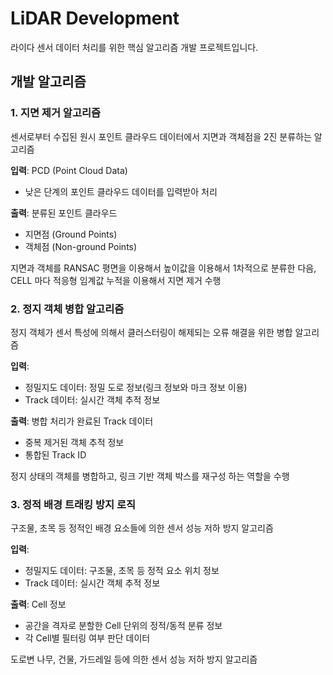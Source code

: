 # LiDAR Development

라이다 센서 데이터 처리를 위한 핵심 알고리즘 개발 프로젝트입니다.

## 개발 알고리즘

### 1. 지면 제거 알고리즘

센서로부터 수집된 원시 포인트 클라우드 데이터에서 지면과 객체점을 2진 분류하는 알고리즘

**입력**: PCD (Point Cloud Data)
- 낮은 단계의 포인트 클라우드 데이터를 입력받아 처리

**출력**: 분류된 포인트 클라우드
- 지면점 (Ground Points)
- 객체점 (Non-ground Points)

지면과 객체를 RANSAC 평면을 이용해서 높이값을 이용해서 1차적으로 분류한 다음, CELL 마다 적응형 임계값 누적을 이용해서 지면 제거 수행

### 2. 정지 객체 병합 알고리즘

정지 객체가 센서 특성에 의해서 클러스터링이 해제되는 오류 해결을 위한 병합 알고리즘

**입력**: 
- 정밀지도 데이터: 정밀 도로 정보(링크 정보와 마크 정보 이용)
- Track 데이터: 실시간 객체 추적 정보

**출력**: 병합 처리가 완료된 Track 데이터
- 중복 제거된 객체 추적 정보
- 통합된 Track ID

정지 상태의 객체를 병합하고, 링크 기반 객체 박스를 재구성 하는 역할을 수행

### 3. 정적 배경 트래킹 방지 로직

구조물, 초목 등 정적인 배경 요소들에 의한 센서 성능 저하 방지 알고리즘

**입력**:
- 정밀지도 데이터: 구조물, 초목 등 정적 요소 위치 정보
- Track 데이터: 실시간 객체 추적 정보

**출력**: Cell 정보
- 공간을 격자로 분할한 Cell 단위의 정적/동적 분류 정보
- 각 Cell별 필터링 여부 판단 데이터

도로변 나무, 건물, 가드레일 등에 의한 센서 성능 저하 방지 알고리즘
